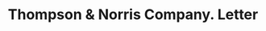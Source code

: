 ---
doi: 10.7916/D8WW8VSR
date_other: '1907'
date_other_textual: '1907'
form: correspondence
genre:
- Letters (correspondence)
name:
- Thompson & Norris Company
object_in_context_url: https://biggert.cul.columbia.edu/items/view/ave_biggert_00867
subject_hierarchical_geographic:
- New York, New York, United States
subject_name:
- Thompson & Norris Company
title: Thompson & Norris Company. Letter
sort_title: Thompson & Norris Company. Letter
call_number: ave_biggert_00867
coordinates:
- 40.69277777777778,-73.99027777777778
pid: ave_biggert_00867
identifiers: ave_biggert_00867
canvas_id: ldpd:396139
permalink: "/items/ave_biggert_00867/"
layout: iiif-image-page
---